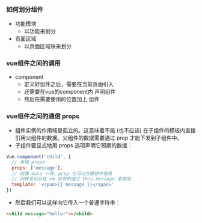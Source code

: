 ### 如何划分组件
- 功能模块
    + 以功能来划分
- 页面区域
    + 以页面区域块来划分

### vue组件之间的调用
- component
    + 定义好组件之后，需要在当前页面引入
    + 还需要在vue的component内 声明组件
    + 然后在需要使用的位置加上 组件

### vue组件之间的通信 props
- 组件实例的作用域是孤立的。这意味着不能 (也不应该) 在子组件的模板内直接引用父组件的数据。父组件的数据需要通过 prop 才能下发到子组件中。
- 子组件要显式地用 props 选项声明它预期的数据：

```js
Vue.component('child', {
  // 声明 props
  props: ['message'],
  // 就像 data 一样，prop 也可以在模板中使用
  // 同样也可以在 vm 实例中通过 this.message 来使用
  template: '<span>{{ message }}</span>'
})
```
- 然后我们可以这样向它传入一个普通字符串：
```html
<child message="hello!"></child>
```
